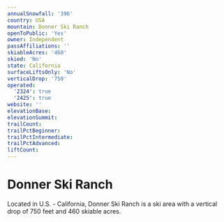 ```yaml
---
annualSnowfall: '396'
country: USA
mountain: Donner Ski Ranch
openToPublic: 'Yes'
owner: Independent
passAffiliations: ''
skiableAcres: '460'
skied: 'No'
state: California
surfaceLiftsOnly: 'No'
verticalDrop: '750'
operated:
  '2324': true
  '2425': true
website: ''
elevationBase:
elevationSummit:
trailCount:
trailPctBeginner:
trailPctIntermediate:
trailPctAdvanced:
liftCount:
---
```



# Donner Ski Ranch

Located in U.S. - California, Donner Ski Ranch is a ski area with a vertical drop of 750 feet and 460 skiable acres.
